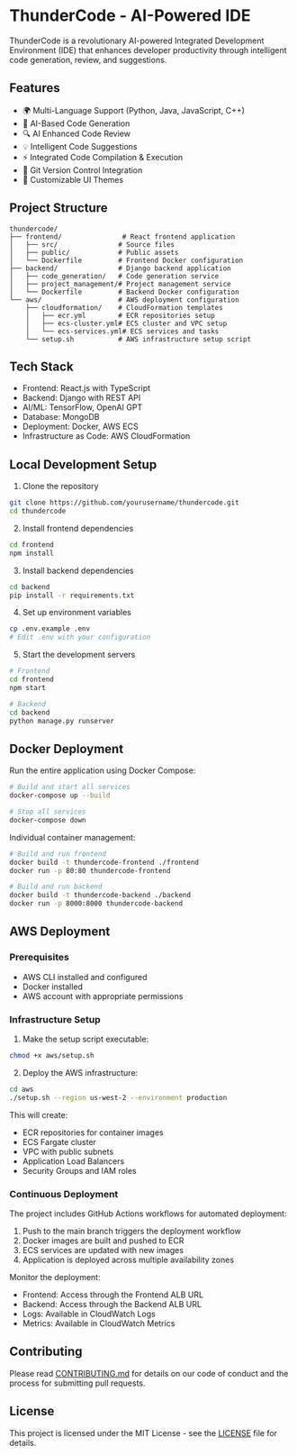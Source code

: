 # ThunderCode - AI-Powered IDE

ThunderCode is a revolutionary AI-powered Integrated Development Environment (IDE) that enhances developer productivity through intelligent code generation, review, and suggestions.

## Features

- 🌍 Multi-Language Support (Python, Java, JavaScript, C++)
- 🤖 AI-Based Code Generation
- 🔍 AI Enhanced Code Review
- 💡 Intelligent Code Suggestions
- ⚡ Integrated Code Compilation & Execution
- 🔄 Git Version Control Integration
- 🎨 Customizable UI Themes

## Project Structure

```
thundercode/
├── frontend/               # React frontend application
│   ├── src/               # Source files
│   ├── public/            # Public assets
│   └── Dockerfile         # Frontend Docker configuration
├── backend/               # Django backend application
│   ├── code_generation/   # Code generation service
│   ├── project_management/# Project management service
│   └── Dockerfile         # Backend Docker configuration
└── aws/                   # AWS deployment configuration
    ├── cloudformation/    # CloudFormation templates
    │   ├── ecr.yml        # ECR repositories setup
    │   ├── ecs-cluster.yml# ECS cluster and VPC setup
    │   └── ecs-services.yml# ECS services and tasks
    └── setup.sh           # AWS infrastructure setup script
```

## Tech Stack

- Frontend: React.js with TypeScript
- Backend: Django with REST API
- AI/ML: TensorFlow, OpenAI GPT
- Database: MongoDB
- Deployment: Docker, AWS ECS
- Infrastructure as Code: AWS CloudFormation

## Local Development Setup

1. Clone the repository
```bash
git clone https://github.com/yourusername/thundercode.git
cd thundercode
```

2. Install frontend dependencies
```bash
cd frontend
npm install
```

3. Install backend dependencies
```bash
cd backend
pip install -r requirements.txt
```

4. Set up environment variables
```bash
cp .env.example .env
# Edit .env with your configuration
```

5. Start the development servers
```bash
# Frontend
cd frontend
npm start

# Backend
cd backend
python manage.py runserver
```

## Docker Deployment

Run the entire application using Docker Compose:

```bash
# Build and start all services
docker-compose up --build

# Stop all services
docker-compose down
```

Individual container management:
```bash
# Build and run frontend
docker build -t thundercode-frontend ./frontend
docker run -p 80:80 thundercode-frontend

# Build and run backend
docker build -t thundercode-backend ./backend
docker run -p 8000:8000 thundercode-backend
```

## AWS Deployment

### Prerequisites
- AWS CLI installed and configured
- Docker installed
- AWS account with appropriate permissions

### Infrastructure Setup

1. Make the setup script executable:
```bash
chmod +x aws/setup.sh
```

2. Deploy the AWS infrastructure:
```bash
cd aws
./setup.sh --region us-west-2 --environment production
```

This will create:
- ECR repositories for container images
- ECS Fargate cluster
- VPC with public subnets
- Application Load Balancers
- Security Groups and IAM roles

### Continuous Deployment

The project includes GitHub Actions workflows for automated deployment:

1. Push to the main branch triggers the deployment workflow
2. Docker images are built and pushed to ECR
3. ECS services are updated with new images
4. Application is deployed across multiple availability zones

Monitor the deployment:
- Frontend: Access through the Frontend ALB URL
- Backend: Access through the Backend ALB URL
- Logs: Available in CloudWatch Logs
- Metrics: Available in CloudWatch Metrics

## Contributing

Please read [CONTRIBUTING.md](CONTRIBUTING.md) for details on our code of conduct and the process for submitting pull requests.

## License

This project is licensed under the MIT License - see the [LICENSE](LICENSE) file for details.
